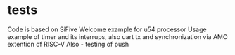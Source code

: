 # tests
Code is based on SiFive  Welcome example for u54 processor
Usage example of timer and its interrups, also uart tx and synchronization via AMO extention of RISC-V
Also - testing of push
